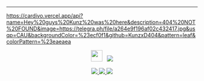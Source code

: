 <!--
**KunzxD404/KunzxD404** is a ✨ _special_ ✨ repository because its `README.md` (this file) appears on your GitHub profile.

Here are some ideas to get you started:

- 🔭 I’m currently working on ...
- 🌱 I’m currently learning ...
- 👯 I’m looking to collaborate on ...
- 🤔 I’m looking for help with ...
- 💬 Ask me about ...
- 📫 How to reach me: ...
- 😄 Pronouns: ...
- ⚡ Fun fact: ...
-->

-------
https://cardivo.vercel.app/api?name=Hey%20guys%20Kunz%20was%20here&description=404%20NOT%20FOUND&image=https://telegra.ph/file/a264e9f196af02c432417.jpg&usqp=CAU&backgroundColor=%23ecf0f1&github=KunzxD404&pattern=leaf&colorPattern=%23eaeaea

<p align='center'>
   <a href="https://instagram.com/iam_kunzx"><img height="30" src="https://github.com/KunzxD404/Kunzxd404/blob/main/profilr.jpg?raw=true"></a>&nbsp;&nbsp;
   <a 


<p align="center">
  <a href="https://github.com/KunzxD404"><img src="https://github-readme-stats.vercel.app/api/top-langs?username=Ramlan404&bg_color=30,e96443,904e95&title_color=fff&text_color=fff&hide_border=true&show_icons=true&layout=compact" /></a>
</p>

<p align="center">
<a href="https://instagram.com/iam_kunzx"><img src="https://img.shields.io/badge/Instagram-E4405F?style=for-the-badge&logo=instagram&logoColor=white"/> 
<a href="https://wa.me/6287778886786"><img src="https://img.shields.io/badge/WhatsApp-25D366?style=for-the-badge&logo=whatsapp&logoColor=white"/>
<a href="https://youtube.com/channel/UCUzeU3gvoQPV1joakMUOTtg"><img src="https://img.shields.io/badge/YouTube-KunzxD-ff0000?style=for-the-badge&logo=youtube&logoColor=ff0000&link=https://youtube.com/channel/UCUzeU3gvoQPV1joakMUOTtg" /></a>
